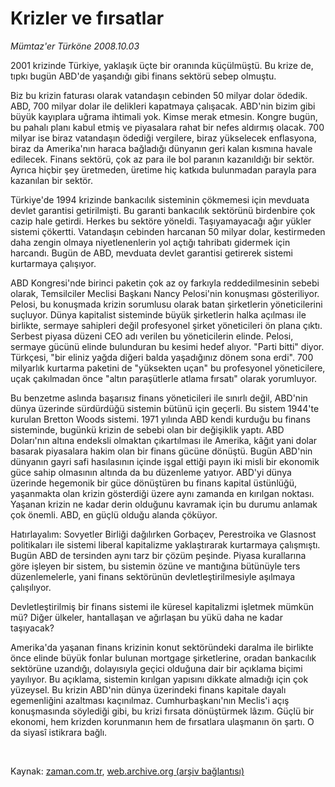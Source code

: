 # Krizler ve fırsatlar

*Mümtaz'er Türköne 2008.10.03*

<tr><td class="metin" colspan="2" style="padding-top: 20px; padding-left: 5px; padding-right: 10px;">2001 krizinde Türkiye, yaklaşık üçte bir oranında küçülmüştü. Bu krize de, tıpkı bugün ABD'de yaşandığı gibi finans sektörü sebep olmuştu.</td></tr><tr><td class="metin" colspan="2" style="padding-top: 20px; padding-left: 5px; padding-right: 10px;"><p> Biz bu krizin faturası olarak vatandaşın cebinden 50 milyar dolar ödedik. ABD, 700 milyar dolar ile delikleri kapatmaya çalışacak. ABD'nin bizim gibi büyük kayıplara uğrama ihtimali yok. Kimse merak etmesin. Kongre bugün, bu pahalı planı kabul etmiş ve piyasalara rahat bir nefes aldırmış olacak. 700 milyar ise biraz vatandaşın ödediği vergilere, biraz yükselecek enflasyona, biraz da Amerika'nın haraca bağladığı dünyanın geri kalan kısmına havale edilecek. Finans sektörü, çok az para ile bol paranın kazanıldığı bir sektör. Ayrıca hiçbir şey üretmeden, üretime hiç katkıda bulunmadan parayla para kazanılan bir sektör.
<p>Türkiye'de 1994 krizinde bankacılık sisteminin çökmemesi için mevduata devlet garantisi getirilmişti. Bu garanti bankacılık sektörünü birdenbire çok cazip hale getirdi. Herkes bu sektöre yöneldi. Taşıyamayacağı ağır yükler sistemi çökertti. Vatandaşın cebinden harcanan 50 milyar dolar, kestirmeden daha zengin olmaya niyetlenenlerin yol açtığı tahribatı gidermek için harcandı. Bugün de ABD, mevduata devlet garantisi getirerek sistemi kurtarmaya çalışıyor.
<p>ABD Kongresi'nde birinci paketin çok az oy farkıyla reddedilmesinin sebebi olarak, Temsilciler Meclisi Başkanı Nancy Pelosi'nin konuşması gösteriliyor. Pelosi, bu konuşmada krizin sorumlusu olarak batan şirketlerin yöneticilerini suçluyor. Dünya kapitalist sisteminde büyük şirketlerin halka açılması ile birlikte, sermaye sahipleri değil profesyonel şirket yöneticileri ön plana çıktı. Serbest piyasa düzeni CEO adı verilen bu yöneticilerin elinde. Pelosi, sermaye gücünü elinde bulunduran bu kesimi hedef alıyor. "Parti bitti" diyor. Türkçesi, "bir eliniz yağda diğeri balda yaşadığınız dönem sona erdi". 700 milyarlık kurtarma paketini de "yüksekten uçan" bu profesyonel yöneticilere, uçak çakılmadan önce "altın paraşütlerle atlama fırsatı" olarak yorumluyor. 
<p>Bu benzetme aslında başarısız finans yöneticileri ile sınırlı değil, ABD'nin dünya üzerinde sürdürdüğü sistemin bütünü için geçerli. Bu sistem 1944'te kurulan Bretton Woods sistemi. 1971 yılında ABD kendi kurduğu bu finans sisteminde, bugünkü krizin de sebebi olan bir değişiklik yaptı. ABD Doları'nın altına endeksli olmaktan çıkartılması ile Amerika, kâğıt yani dolar basarak piyasalara hakim olan bir finans gücüne dönüştü. Bugün ABD'nin dünyanın gayri safi hasılasının içinde işgal ettiği payın iki misli bir ekonomik güce sahip olmasının altında da bu düzenleme yatıyor. ABD'yi dünya üzerinde hegemonik bir güce dönüştüren bu finans kapital üstünlüğü, yaşanmakta olan krizin gösterdiği üzere aynı zamanda en kırılgan noktası. Yaşanan krizin ne kadar derin olduğunu kavramak için bu durumu anlamak çok önemli. ABD, en güçlü olduğu alanda çöküyor.
<p>Hatırlayalım: Sovyetler Birliği dağılırken Gorbaçev, Perestroika ve Glasnost politikaları ile sistemi liberal kapitalizme yaklaştırarak kurtarmaya çalışmıştı. Bugün ABD de tersinden aynı tarz bir çözüm peşinde. Piyasa kurallarına göre işleyen bir sistem, bu sistemin özüne ve mantığına bütünüyle ters düzenlemelerle, yani finans sektörünün devletleştirilmesiyle aşılmaya çalışılıyor.
<p>Devletleştirilmiş bir finans sistemi ile küresel kapitalizmi işletmek mümkün mü? Diğer ülkeler, hantallaşan ve ağırlaşan bu yükü daha ne kadar taşıyacak?
<p>Amerika'da yaşanan finans krizinin konut sektöründeki daralma ile birlikte önce elinde büyük fonlar bulunan mortgage şirketlerine, oradan bankacılık sektörüne uzandığı, dolayısıyla geçici olduğuna dair bir açıklama biçimi yayılıyor. Bu açıklama, sistemin kırılgan yapısını dikkate almadığı için çok yüzeysel. Bu krizin ABD'nin dünya üzerindeki finans kapitale dayalı egemenliğini azaltması kaçınılmaz. Cumhurbaşkanı'nın Meclis'i açış konuşmasında söylediği gibi, bu krizi fırsata dönüştürmek lâzım. Güçlü bir ekonomi, hem krizden korunmanın hem de fırsatlara ulaşmanın ön şartı. O da siyasî istikrara bağlı.
<p><br/></p></p></p></p></p></p></p></p></td></tr>

Kaynak: [zaman.com.tr](http://zaman.com.tr/yazar.do?yazino=745035), [web.archive.org (arşiv bağlantısı)](http://web.archive.org/web/20081206005205/http://zaman.com.tr:80/yazar.do?yazino=745035)
